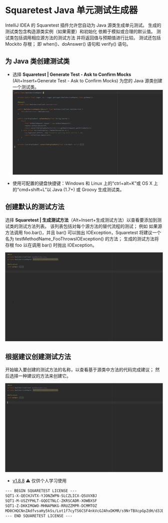 # Squaretest Java 单元测试生成器

IntelliJ IDEA 的 Squaretest 插件允许您自动为 Java 源类生成单元测试。
生成的测试类包含构造源类实例（如果需要）和初始化
依赖于模拟或合理的默认值。 测试类包括调用相应源方法的测试方法
并将返回值与预期值进行比较。 测试还包括 Mockito 存根； 即 when()、doAnswer() 语句和 verify() 语句。

## 为 Java 类创建测试类
- 选择 **Squaretest | Generate Test - Ask to Confirm Mocks** (Alt+Insert+Generate Test - Ask to Confirm Mocks) 为您的 Java 源类创建一个测试类。
![生成测试动图](img/squaretest/create-test-class.gif)

- 使用可配置的键盘快捷键：Windows 和 Linux 上的“ctrl+alt+K”或 OS X 上的“cmd+shift+L”以 Java (1.7+) 或 Groovy 生成测试类。

## 创建默认的测试方法
选择 **Squaretest | 生成测试方法**（Alt+Insert+生成测试方法）以查看要添加到测试类的测试方法列表。
该列表包括对每个源方法的替代流程的测试； 例如 如果源方法调用 foo.bar()，并且 bar() 可以抛出 IOException，Squaretest 将建议一个名为 testMethodName_FooThrowsIOException() 的方法； 生成的测试方法将存根 foo 以在调用 bar() 时抛出 IOException。

![生成测试方法 Gif](img/squaretest/create-test-methods.gif)

## 根据建议创建测试方法
开始输入要创建的测试方法的名称，以查看基于源类中方法的代码完成建议； 然后选择一种建议的方法来创建它。

![生成测试方法 Gif](img/squaretest/create-test-method.gif)


- [v1.8.8](https://pan.baidu.com/s/1KFEGIzceUOSCcFNn28Mhsg?pwd=763t) ⚠️ 仅供个人学习使用

```text
--- BEGIN SQUARETEST LICENSE ---
SQT1-X-QECHJVTX-YJONZWPN-SLCZLICX-QSUVXBJ
SQT1-M-USZYPHLT-GQOITNLC-ZKRSCADR-XOWBXSF
SQT1-Z-DKKIMGWO-MHNAPNKG-RRUZZMPR-DCMMTOZ
MD0CHQCNnZAdfvsaHy5kSs/Lot1f7cyTS6CSF4nkVcGJAhxDKMR/s9NrTBXcpGpZdH/d3JD9+dhYk+35abQ8
--- END SQUARETEST LICENSE ---
```